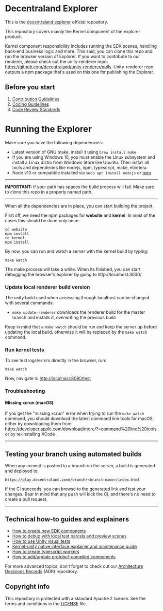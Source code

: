 # Decentraland Explorer

This is the [decentraland explorer](https://play.decentraland.org) official repository.

This repository covers mainly the Kernel component of the explorer product. 

Kernel component responsibility includes running the SDK scenes, handling back-end business logic and more. This said, you can clone this repo and run the browser version of Explorer. If you want to contribute to our renderer, please check out the unity-renderer repo: https://github.com/decentraland/unity-renderer/pulls. Unity-renderer repo outputs a npm package that's used on this one for publishing the Explorer.

## Before you start

1. [Contribution Guidelines](.github/CONTRIBUTING.md)
2. [Coding Guidelines](docs/style-guidelines.md)
3. [Code Review Standards](docs/code-review-standards.md)

# Running the Explorer

Make sure you have the following dependencies:

- Latest version of GNU make, install it using `brew install make`
- If you are using Windows 10, you must enable the Linux subsystem and install a Linux distro from Windows Store like Ubuntu. Then install all tools and dependecies like nodejs, npm, typescript, make, etcetera.
- Node v10 or compatible installed via `sudo apt install nodejs` or [nvm](https://github.com/nvm-sh/nvm)

---

**IMPORTANT:** If your path has spaces the build process will fail. Make sure to clone this repo in a properly named path.

---

When all the dependencies are in place, you can start building the project.

First off, we need the npm packages for **website** and **kernel**. In most of the cases this should be done only once:

    cd website
    npm install
    cd kernel
    npm install

By now, you can run and watch a server with the kernel build by typing:

    make watch

The make process will take a while. When its finished, you can start debugging the browser's explorer by going to http://localhost:3000/

### Update local renderer build version

The unity build used when accessing through localhost can be changed with several commands:

- `make update-renderer` downloads the renderer build for the master branch and installs it, overwriting the previous build.

Keep in mind that a `make watch` should be run and keep the server up before updating the local build, otherwise it will be replaced by the `make watch` command.

### Run kernel tests

To see test logs/errors directly in the browser, run:

    make watch

Now, navigate to [http://localhost:8080/test](http://localhost:8080/test)

### Troubleshooting

#### Missing xcrun (macOS)

If you get the "missing xcrun" error when trying to run the `make watch` command, you should download the latest command line tools for macOS, either by downloading them from https://developer.apple.com/download/more/?=command%20line%20tools or by re-installing XCode

---

## Testing your branch using automated builds

When any commit is pushed to a branch on the server, a build is generated and deployed to:

    https://play.decentraland.zone/branch/<branch-name>/index.html

If the CI succeeds, you can browse to the generated link and test your changes. Bear in mind that any push will kick the CI, and there's no need to create a pull request.

---

## Technical how-to guides and explainers

- [How to create new SDK components](docs/how-to-create-new-sdk-components.md)
- [How to debug with local test parcels and preview scenes](docs/how-to-test-parcels-and-preview-scenes.md)
- [How to use Unity visual tests](docs/how-to-use-unity-visual-tests.md)
- [Kernel-unity native interface explainer and maintenance guide](docs/kernel-unity-native-interface-explainer.md)
- [How to create typescript workers](docs/how-to-create-typescript-workers.md)
- [How to add/update protobuf-compiled components](docs/how-to-add-or-update-protobuf-compiled-components.md)

For more advanced topics, don't forget to check out our [Architecture Decisions Records](https://github.com/decentraland/adr) (ADR) repository.

## Copyright info

This repository is protected with a standard Apache 2 license. See the terms and conditions in the [LICENSE](https://github.com/decentraland/unity-client/blob/master/LICENSE) file.
